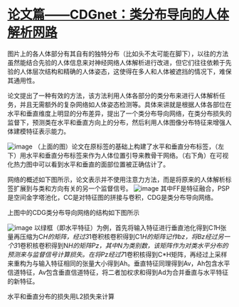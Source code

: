 # [论文篇——CDGnet：类分布导向的人体解析网路](https://github.com/nonameonuser/yjq-blog/issues/2)

图片上的各人体部分有其自有的独特分布（比如头不太可能在脚下），以往的方法虽然能结合先验的人体信息来对神经网络人体解析进行改进，但它们往往依赖于先验的人体层次结构和精确的人体姿态，这使得在多人和人体被遮挡的情况下，难保其通用性。

论文提出了一种有效的方法，该方法利用人体各部分的类分布来进行人体解析任务，并且无需额外的复杂网络如人体姿态检测等。具体来讲就是根据人体各部位在水平和垂直维度上明显的分布差异，提出了一个类分布导向网络，在类分布损失的监督下，预测类在水平和垂直方向上的分布，然后利用人体图像分布特征来增强人体建模特征表示能力。

![image](https://user-images.githubusercontent.com/49746391/195734770-06585e12-649f-421b-96fe-8040fe0f5996.png )
（上面的图）论文在原标签的基础上构建了水平和垂直分布标签，（左下）用水平和垂直分布标签来作为人体位置引导来教骨干网络。（右下角）在可视化热力图中可以看到水平和垂直的面部位置被正确估计了。

网络的概述如下图所示，论文表示并不使用注意力方法，而是将原来的人体解析标签扩展到与类和方向有关的另一个监督信号。
![image](https://user-images.githubusercontent.com/49746391/195737726-947da2c2-6da0-40a0-84de-4172a9769464.png)
其中FF是特征融合，PSP是空间金字塔池化，CC是对特征图的拼接与卷积，CDG是类分布导向网络。

上图中的CDG类分布导向网络的结构如下图所示

![image](https://user-images.githubusercontent.com/49746391/195738637-8861e992-52b8-448f-9712-eec6833beba7.png)
以绿框（即水平特征）为例，首先将输入特征进行垂直池化得到C*1*H张量再压缩为C*H的矩阵，经过3*1卷积核卷积得到C1*H的矩阵记作bz，将Bz经过另一个3*1卷积核卷积得到N*H的矩阵Pz，其中N为类别数，该矩阵作为对类水平分布的预测来与监督信号计算损失。在将Pz经过7*1卷积核得到C*H矩阵，再经过上采样来重构为与输入特征相同的张量大小得到Ah。垂直特征同理得到Av，Ah包含水平信道特征，Av包含垂直信道特征，将二者加权求和得到Ad为合并垂直与水平特征的新特征。

水平和垂直分布的损失用L2损失来计算




